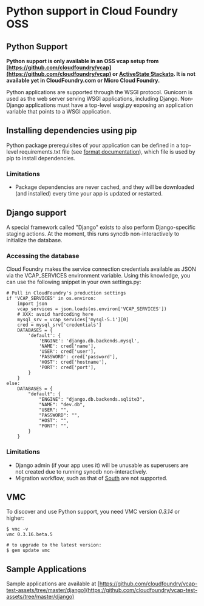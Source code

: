 # Python support in Cloud Foundry OSS

## Python Support

**Python support is only available in an OSS vcap setup from [https://github.com/cloudfoundry/vcap](https://github.com/cloudfoundry/vcap) or [ActiveState Stackato](http://www.activestate.com/stackato). It is not available yet in CloudFoundry.com or Micro Cloud Foundry.** 

Python applications are supported through the WSGI protocol. Gunicorn is used as the web server serving WSGI applications, including Django. Non-Django applications must have a top-level wsgi.py exposing an application variable that points to a WSGI application.

## Installing dependencies using pip

Python package prerequisites of your application can be defined in a top-level 
requirements.txt file (see [format documentation](http://www.pip-installer.org/en/latest/requirement-format.html)), 
which file is used by pip to install dependencies.

### Limitations

  * Package dependencies are never cached, and they will be downloaded (and installed) every time your app is updated or restarted.

## Django support

A special framework called "Django" exists to also perform Django-specific staging actions. At the moment, this runs syncdb non-interactively to initialize the database.

### Accessing the database

Cloud Foundry makes the service connection credentials available as JSON via the VCAP_SERVICES environment variable. Using this knowledge, you can use the following snippet in your own settings.py:

    # Pull in CloudFoundry's production settings  
    if 'VCAP_SERVICES' in os.environ:  
        import json  
        vcap_services = json.loads(os.environ['VCAP_SERVICES'])  
        # XXX: avoid hardcoding here  
        mysql_srv = vcap_services['mysql-5.1'][0]  
        cred = mysql_srv['credentials']  
        DATABASES = {  
            'default': {  
                'ENGINE': 'django.db.backends.mysql',  
                'NAME': cred['name'],  
                'USER': cred['user'],  
                'PASSWORD': cred['password'],  
                'HOST': cred['hostname'],  
                'PORT': cred['port'],  
            }  
        }  
    else:  
        DATABASES = {  
            "default": {  
                "ENGINE": "django.db.backends.sqlite3",  
                "NAME": "dev.db",  
                "USER": "",  
                "PASSWORD": "",  
                "HOST": "",  
                "PORT": "",  
            }  
        }

### Limitations

  * Django admin (if your app uses it) will be unusable as superusers are not created due to running syncdb non-interactively.
  * Migration workflow, such as that of [South](http://south.aeracode.org/) are not supported.

## VMC

To discover and use Python support, you need VMC version _0.3.14_ or higher:
    
    $ vmc -v
    vmc 0.3.16.beta.5
    
    # to upgrade to the latest version:
    $ gem update vmc

## Sample Applications

Sample applications are available at [https://github.com/cloudfoundry/vcap-test-assets/tree/master/django](https://github.com/cloudfoundry/vcap-test-assets/tree/master/django)
